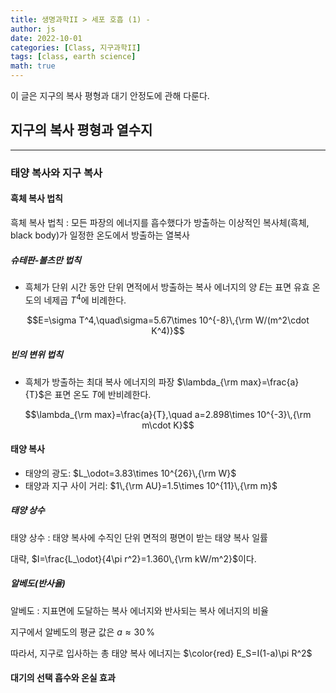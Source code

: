 ```yaml
---
title: 생명과학II > 세포 호흡 (1) - 
author: js
date: 2022-10-01
categories: [Class, 지구과학II]
tags: [class, earth science]
math: true
---
```


이 글은 지구의 복사 평형과 대기 안정도에 관해 다룬다.

## 지구의 복사 평형과 열수지
---
### 태양 복사와 지구 복사
#### 흑체 복사 법칙
흑체 복사 법칙
: 모든 파장의 에너지를 흡수했다가 방출하는 이상적인 복사체(흑체, black body)가 일정한 온도에서 방출하는 열복사

##### 슈테판-볼츠만 법칙
- 흑체가 단위 시간 동안 단위 면적에서 방출하는 복사 에너지의 양 $E$는 표면 유효 온도의 네제곱 $T^4$에 비례한다.

$$E=\sigma T^4,\quad\sigma=5.67\times 10^{-8}\,{\rm W/(m^2\cdot K^4)}$$

##### 빈의 변위 법칙
- 흑체가 방출하는 최대 복사 에너지의 파장 $\lambda_{\rm max}=\frac{a}{T}$은 표면 온도 $T$에 반비례한다.

$$\lambda_{\rm max}=\frac{a}{T},\quad a=2.898\times 10^{-3}\,{\rm m\cdot K}$$

#### 태양 복사
- 태양의 광도: $L_\odot=3.83\times 10^{26}\,{\rm W}$
- 태양과 지구 사이 거리: $1\,{\rm AU}=1.5\times 10^{11}\,{\rm m}$

##### 태양 상수
태양 상수
: 태양 복사에 수직인 단위 면적의 평면이 받는 태양 복사 일률

대략, $I=\frac{L_\odot}{4\pi r^2}=1.360\,{\rm kW/m^2}$이다.

##### 알베도(반사율)
알베도
: 지표면에 도달하는 복사 에너지와 반사되는 복사 에너지의 비율

지구에서 알베도의 평균 값은 $a\approx 30\,\%$

따라서, 지구로 입사하는 총 태양 복사 에너지는 $\color{red} E_S=I(1-a)\pi R^2$

#### 대기의 선택 흡수와 온실 효과
